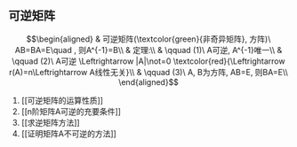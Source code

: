 ## 可逆矩阵
$$\begin{aligned}
& 可逆矩阵(\textcolor{green}{非奇异矩阵}, 方阵)\ AB=BA=E\quad , 则A^{-1}=B\\
& 定理:\\
& \qquad (1)\ A可逆, A^{-1}唯一\\
& \qquad (2)\ A可逆 \Leftrightarrow |A|\not=0 \textcolor{red}{\Leftrightarrow r(A)=n\Leftrightarrow A线性无关}\\
& \qquad (3)\ A, B为方阵, AB=E, 则BA=E\\
\end{aligned}$$

1. [[可逆矩阵的运算性质]]
2. [[n阶矩阵A可逆的充要条件]]
3. [[求逆矩阵方法]]
4. [[证明矩阵A不可逆的方法]]

